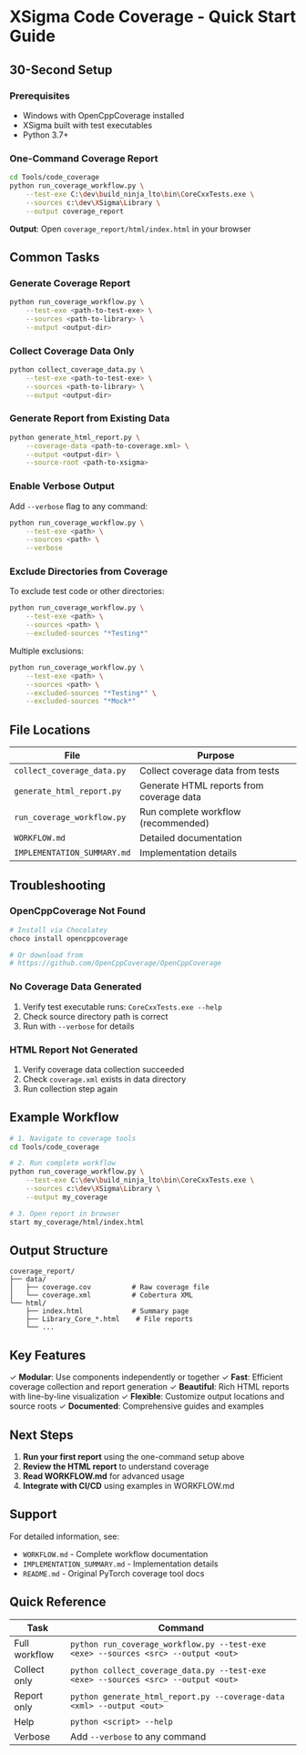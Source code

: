 # XSigma Code Coverage - Quick Start Guide

## 30-Second Setup

### Prerequisites
- Windows with OpenCppCoverage installed
- XSigma built with test executables
- Python 3.7+

### One-Command Coverage Report

```bash
cd Tools/code_coverage
python run_coverage_workflow.py \
    --test-exe C:\dev\build_ninja_lto\bin\CoreCxxTests.exe \
    --sources c:\dev\XSigma\Library \
    --output coverage_report
```

**Output**: Open `coverage_report/html/index.html` in your browser

## Common Tasks

### Generate Coverage Report
```bash
python run_coverage_workflow.py \
    --test-exe <path-to-test-exe> \
    --sources <path-to-library> \
    --output <output-dir>
```

### Collect Coverage Data Only
```bash
python collect_coverage_data.py \
    --test-exe <path-to-test-exe> \
    --sources <path-to-library> \
    --output <output-dir>
```

### Generate Report from Existing Data
```bash
python generate_html_report.py \
    --coverage-data <path-to-coverage.xml> \
    --output <output-dir> \
    --source-root <path-to-xsigma>
```

### Enable Verbose Output
Add `--verbose` flag to any command:
```bash
python run_coverage_workflow.py \
    --test-exe <path> \
    --sources <path> \
    --verbose
```

### Exclude Directories from Coverage
To exclude test code or other directories:
```bash
python run_coverage_workflow.py \
    --test-exe <path> \
    --sources <path> \
    --excluded-sources "*Testing*"
```

Multiple exclusions:
```bash
python run_coverage_workflow.py \
    --test-exe <path> \
    --sources <path> \
    --excluded-sources "*Testing*" \
    --excluded-sources "*Mock*"
```

## File Locations

| File | Purpose |
|------|---------|
| `collect_coverage_data.py` | Collect coverage data from tests |
| `generate_html_report.py` | Generate HTML reports from coverage data |
| `run_coverage_workflow.py` | Run complete workflow (recommended) |
| `WORKFLOW.md` | Detailed documentation |
| `IMPLEMENTATION_SUMMARY.md` | Implementation details |

## Troubleshooting

### OpenCppCoverage Not Found
```bash
# Install via Chocolatey
choco install opencppcoverage

# Or download from
# https://github.com/OpenCppCoverage/OpenCppCoverage
```

### No Coverage Data Generated
1. Verify test executable runs: `CoreCxxTests.exe --help`
2. Check source directory path is correct
3. Run with `--verbose` for details

### HTML Report Not Generated
1. Verify coverage data collection succeeded
2. Check `coverage.xml` exists in data directory
3. Run collection step again

## Example Workflow

```bash
# 1. Navigate to coverage tools
cd Tools/code_coverage

# 2. Run complete workflow
python run_coverage_workflow.py \
    --test-exe C:\dev\build_ninja_lto\bin\CoreCxxTests.exe \
    --sources c:\dev\XSigma\Library \
    --output my_coverage

# 3. Open report in browser
start my_coverage/html/index.html
```

## Output Structure

```
coverage_report/
├── data/
│   ├── coverage.cov          # Raw coverage file
│   └── coverage.xml          # Cobertura XML
└── html/
    ├── index.html            # Summary page
    ├── Library_Core_*.html    # File reports
    └── ...
```

## Key Features

✓ **Modular**: Use components independently or together
✓ **Fast**: Efficient coverage collection and report generation
✓ **Beautiful**: Rich HTML reports with line-by-line visualization
✓ **Flexible**: Customize output locations and source roots
✓ **Documented**: Comprehensive guides and examples

## Next Steps

1. **Run your first report** using the one-command setup above
2. **Review the HTML report** to understand coverage
3. **Read WORKFLOW.md** for advanced usage
4. **Integrate with CI/CD** using examples in WORKFLOW.md

## Support

For detailed information, see:
- `WORKFLOW.md` - Complete workflow documentation
- `IMPLEMENTATION_SUMMARY.md` - Implementation details
- `README.md` - Original PyTorch coverage tool docs

## Quick Reference

| Task | Command |
|------|---------|
| Full workflow | `python run_coverage_workflow.py --test-exe <exe> --sources <src> --output <out>` |
| Collect only | `python collect_coverage_data.py --test-exe <exe> --sources <src> --output <out>` |
| Report only | `python generate_html_report.py --coverage-data <xml> --output <out>` |
| Help | `python <script> --help` |
| Verbose | Add `--verbose` to any command |

